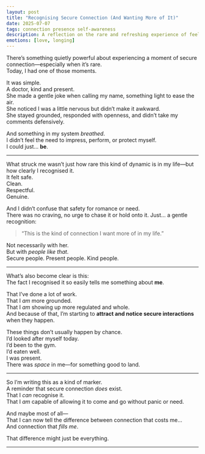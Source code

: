 ```yaml
---
layout: post
title: "Recognising Secure Connection (And Wanting More of It)"
date: 2025-07-07
tags: connection presence self-awareness
description: A reflection on the rare and refreshing experience of feeling safe, seen, and respected in a simple, human interaction—and how it reveals my growing emotional maturity.
emotions: [love, longing]
---
```


There’s something quietly powerful about experiencing a moment of secure connection—especially when it’s rare.  
Today, I had one of those moments.  

It was simple.  
A doctor, kind and present.  
She made a gentle joke when calling my name, something light to ease the air.  
She noticed I was a little nervous but didn’t make it awkward.  
She stayed grounded, responded with openness, and didn’t take my comments defensively.  

And something in my system *breathed*.  
I didn’t feel the need to impress, perform, or protect myself.  
I could just… **be**.  

---

What struck me wasn’t just how rare this kind of dynamic is in my life—but how clearly I recognised it.  
It felt safe.  
Clean.  
Respectful.  
Genuine.

And I didn’t confuse that safety for romance or need.  
There was no craving, no urge to chase it or hold onto it. Just… a gentle recognition:  
> “This is the kind of connection I want more of in my life.”

Not necessarily with her.  
But with *people like that*.  
Secure people. Present people. Kind people.

---

What’s also become clear is this:  
The fact I recognised it so easily tells me something about **me**.

That I’ve done a lot of work.  
That I *am* more grounded.  
That I *am* showing up more regulated and whole.  
And because of that, I’m starting to **attract and notice secure interactions** when they happen.  

These things don’t usually happen by chance.  
I’d looked after myself today.  
I’d been to the gym.  
I’d eaten well.  
I was present.  
There was *space* in me—for something good to land.

---

So I’m writing this as a kind of marker.  
A reminder that secure connection *does* exist.  
That I *can* recognise it.  
That I *am* capable of allowing it to come and go without panic or need.  

And maybe most of all—  
That I can now tell the difference between connection that costs me…  
And connection that *fills me*.

That difference might just be everything.


---
